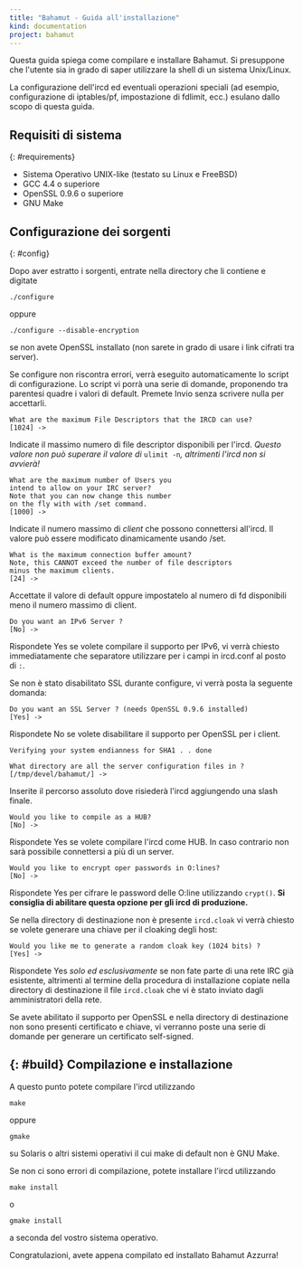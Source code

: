 ```yaml
---
title: "Bahamut - Guida all'installazione"
kind: documentation
project: bahamut
---
```


Questa guida spiega come compilare e installare Bahamut. Si presuppone che
l'utente sia in grado di saper utilizzare la shell di un sistema Unix/Linux.

La configurazione dell'ircd ed eventuali operazioni speciali (ad esempio,
configurazione di iptables/pf, impostazione di fdlimit, ecc.) esulano dallo
scopo di questa guida.


Requisiti di sistema
--------------------
{: #requirements}

* Sistema Operativo UNIX-like (testato su Linux e FreeBSD)
* GCC 4.4 o superiore
* OpenSSL 0.9.6 o superiore
* GNU Make


Configurazione dei sorgenti
---------------------------
{: #config}

Dopo aver estratto i sorgenti, entrate nella directory che li contiene e
digitate

    ./configure

oppure

    ./configure --disable-encryption

se non avete OpenSSL installato (non sarete in grado di usare i link cifrati
tra server).

Se configure non riscontra errori, verrà eseguito automaticamente lo script di
configurazione. Lo script vi porrà una serie di domande, proponendo tra
parentesi quadre i valori di default. Premete Invio senza scrivere nulla per
accettarli.

    What are the maximum File Descriptors that the IRCD can use?
    [1024] ->

Indicate il massimo numero di file descriptor disponibili per l'ircd. *Questo
valore non può superare il valore di* `ulimit -n`*, altrimenti l'ircd non si
avvierà!*

    What are the maximum number of Users you
    intend to allow on your IRC server?
    Note that you can now change this number
    on the fly with with /set command.
    [1000] ->

Indicate il numero massimo di *client* che possono connettersi all'ircd.
Il valore può essere modificato dinamicamente usando /set. 

    What is the maximum connection buffer amount?
    Note, this CANNOT exceed the number of file descriptors
    minus the maximum clients.
    [24] ->

Accettate il valore di default oppure impostatelo al numero di fd
disponibili meno il numero massimo di client.

    Do you want an IPv6 Server ?
    [No] ->

Rispondete Yes se volete compilare il supporto per IPv6, vi verrà chiesto
immediatamente che separatore utilizzare per i campi in ircd.conf al
posto di `:`.

Se non è stato disabilitato SSL durante configure, vi verrà posta la
seguente domanda:

    Do you want an SSL Server ? (needs OpenSSL 0.9.6 installed)
    [Yes] ->

Rispondete No se volete disabilitare il supporto per OpenSSL per i client.

    Verifying your system endianness for SHA1 . . done

    What directory are all the server configuration files in ?
    [/tmp/devel/bahamut/] ->

Inserite il percorso assoluto dove risiederà l'ircd aggiungendo una slash
finale.

    Would you like to compile as a HUB?
    [No] ->

Rispondete Yes se volete compilare l'ircd come HUB. In caso contrario non
sarà possibile connettersi a più di un server.

    Would you like to encrypt oper passwords in O:lines?
    [No] ->

Rispondete Yes per cifrare le password delle O:line utilizzando `crypt()`.
**Si consiglia di abilitare questa opzione per gli ircd di produzione.**

Se nella directory di destinazione non è presente `ircd.cloak` vi verrà
chiesto se volete generare una chiave per il cloaking degli host:

    Would you like me to generate a random cloak key (1024 bits) ?
    [Yes] ->

Rispondete Yes *solo ed esclusivamente* se non fate parte di una rete IRC
già esistente, altrimenti al termine della procedura di installazione
copiate nella directory di destinazione il file `ircd.cloak` che vi è stato
inviato dagli amministratori della rete.

Se avete abilitato il supporto per OpenSSL e nella directory di destinazione
non sono presenti certificato e chiave, vi verranno poste una serie di domande
per generare un certificato self-signed.


{: #build}
Compilazione e installazione
----------------------------

A questo punto potete compilare l'ircd utilizzando

    make

oppure

    gmake

su Solaris o altri sistemi operativi il cui make di default non è GNU Make.

Se non ci sono errori di compilazione, potete installare l'ircd utilizzando

    make install

o

    gmake install

a seconda del vostro sistema operativo.

Congratulazioni, avete appena compilato ed installato Bahamut Azzurra!

